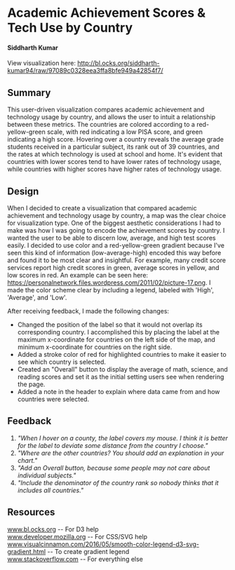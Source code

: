 
<h1> Academic Achievement Scores & Tech Use by Country </h1>
<h4> Siddharth Kumar </h4>

View visualization here:
http://bl.ocks.org/siddharth-kumar94/raw/97089c0328eea3ffa8bfe949a42854f7/

<h2> Summary </h2>

This user-driven visualization compares academic achievement and technology usage by country, and allows the user to intuit a relationship between these metrics. The countries are colored according to a red-yellow-green scale, with red indicating a low PISA score, and green indicating a high score. Hovering over a country reveals the average grade students received in a particular subject, its rank out of 39 countries, and the rates at which technology is used at school and home. It's evident that countries with lower scores tend to have lower rates of technology usage, while countries with higher scores have higher rates of technology usage.

<h2> Design </h2>

When I decided to create a visualization that compared academic achievement and technology usage by country, a map was the clear choice for visualization type. One of the biggest aesthetic considerations I had to make was how I was going to encode the achievement scores by country. I wanted the user to be able to discern low, average, and high test scores easily. I decided to use color and a red-yellow-green gradient because I've seen this kind of information (low-average-high) encoded this way before and found it to be most clear and insightful. For example, many credit score services report high credit scores in green, average scores in yellow, and low scores in red. An example can be seen here: https://personalnetwork.files.wordpress.com/2011/02/picture-17.png. I made the color scheme clear by including a legend, labeled with 'High', 'Average', and 'Low'.

After receiving feedback, I made the following changes:
<ul>
    <li> Changed the position of the label so that it would not overlap its corresponding country. I accomplished this by placing the label at the maximum x-coordinate for countries on the left side of the map, and minimum x-coordinate for countries on the right side.
    </li>
    <li> Added a stroke color of red for highlighted countries to make it easier to see which country is selected.
    </li>
    <li> Created an "Overall" button to display the average of math, science, and reading scores and set it as the initial setting users see when rendering the page.
    </li>
    <li> Added a note in the header to explain where data came from and how countries were selected. </li>
</ul>

<h2> Feedback </h2>

<ol>

<li><i>"When I hover on a county, the label covers my mouse. I think it is better for the label to deviate some distance from the country I choose."</i></li>
<li><i>"Where are the other countries? You should add an explanation in your chart."</i></li>
<li><i> "Add an Overall button, because some people may not care about individual subjects." </i></li>
<li><i> "Include the denominator of the country rank so nobody thinks that it includes all countries."</i></li>
</ol>

<h2> Resources </h2>

www.bl.ocks.org -- For D3 help
<br>
www.developer.mozilla.org -- For CSS/SVG help
<br>
www.visualcinnamon.com/2016/05/smooth-color-legend-d3-svg-gradient.html -- To create gradient legend
<br>
www.stackoverflow.com -- For everything else


```python

```

